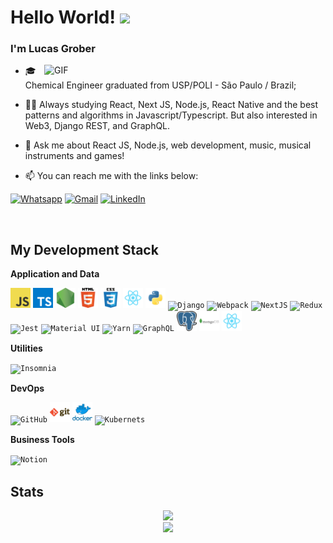 # Hello World! <img src="https://github.com/souvikguria98/souvikguria98/blob/master/Hi.gif" width="30">

### I'm Lucas Grober

<img align="right" alt="GIF" src="https://miro.medium.com/max/680/1*IRGHmiGsa16stedQvIaZfw.gif" width="450" style="margin-left: 8px"/>

- 🎓 Chemical Engineer graduated from USP/POLI - São Paulo / Brazil;

- :man_technologist: Always studying React, Next JS, Node.js, React Native and the best patterns and algorithms in Javascript/Typescript. But also interested in Web3, Django REST, and GraphQL.

- :speech_balloon: Ask me about React JS, Node.js, web development, music, musical instruments and games!

- :mailbox: You can reach me with the links below:

[![Whatsapp](https://img.shields.io/badge/-Whatsapp-25D366?style=for-the-badge&logo=whatsapp&logoColor=white)](https://wa.me/5511989513986)
[![Gmail](https://img.shields.io/badge/-GMAIL-D14836?style=for-the-badge&logo=gmail&logoColor=white)](mailto:grober39@gmail.com)
[![LinkedIn](https://img.shields.io/badge/-LINKEDIN-0077B5?style=for-the-badge&logo=linkedin&logoColor=white)](https://www.linkedin.com/in/lucas-grober/?locale=en_US)

<br/>

## My Development Stack

**Application and Data**

<code><img height="32" src="https://raw.githubusercontent.com/github/explore/80688e429a7d4ef2fca1e82350fe8e3517d3494d/topics/javascript/javascript.png" alt="Javascript"/></code>
<code><img height="32" src="https://raw.githubusercontent.com/github/explore/80688e429a7d4ef2fca1e82350fe8e3517d3494d/topics/typescript/typescript.png" alt="Typescript"/></code>
<code><img height="32" src="https://raw.githubusercontent.com/github/explore/80688e429a7d4ef2fca1e82350fe8e3517d3494d/topics/nodejs/nodejs.png" alt="Nodejs"/></code>
<code><img height="32" src="https://raw.githubusercontent.com/github/explore/80688e429a7d4ef2fca1e82350fe8e3517d3494d/topics/html/html.png" alt="HTML5"/></code>
<code><img height="32" src="https://raw.githubusercontent.com/github/explore/80688e429a7d4ef2fca1e82350fe8e3517d3494d/topics/css/css.png" alt="CSS"/></code>
<code><img height="32" src="https://raw.githubusercontent.com/github/explore/80688e429a7d4ef2fca1e82350fe8e3517d3494d/topics/react/react.png" alt="React"/></code>
<code><img height="32" src="https://raw.githubusercontent.com/github/explore/80688e429a7d4ef2fca1e82350fe8e3517d3494d/topics/python/python.png" alt="Python"/></code>
<code><img height="32" src="https://github.com/get-icon/geticon/raw/master/icons/django.svg" alt="Django"/></code>
<code><img height="32" src="https://github.com/get-icon/geticon/raw/master/icons/webpack.svg" alt="Webpack"/></code>
<code><img height="32" src="https://github.com/get-icon/geticon/raw/master/icons/nextjs-icon.svg" alt="NextJS"/></code>
<code><img height="32" src="https://github.com/get-icon/geticon/raw/master/icons/redux.svg" alt="Redux"/></code>
<code><img height="32" src="https://github.com/get-icon/geticon/raw/master/icons/jest.svg" alt="Jest"/></code>
<code><img height="32" src="https://github.com/get-icon/geticon/raw/master/icons/material-ui.svg" alt="Material UI"/></code>
<code><img height="32" src="https://github.com/get-icon/geticon/raw/master/icons/yarn.svg" alt="Yarn"/></code>
<code><img height="32" src="https://github.com/get-icon/geticon/raw/master/icons/graphql.svg" alt="GraphQL"/></code>
<code><img height="32" src="https://raw.githubusercontent.com/github/explore/80688e429a7d4ef2fca1e82350fe8e3517d3494d/topics/postgresql/postgresql.png" alt="PostegreSQL"/></code>
<code><img height="32" src="https://raw.githubusercontent.com/github/explore/80688e429a7d4ef2fca1e82350fe8e3517d3494d/topics/mongodb/mongodb.png" alt="MongoDB"/></code>
<code><img height="32" src="https://raw.githubusercontent.com/github/explore/80688e429a7d4ef2fca1e82350fe8e3517d3494d/topics/react-native/react-native.png" alt="React Native"/></code>

**Utilities**

<code><img height="32" src="https://dashboard.snapcraft.io/site_media/appmedia/2018/04/twitter-card-icon.png" alt="Insomnia"/></code>

**DevOps**

<code><img height="32" src="https://cdn3.iconfinder.com/data/icons/inficons/512/github.png" alt="GitHub"/></code>
<code><img height="32" src="https://raw.githubusercontent.com/github/explore/80688e429a7d4ef2fca1e82350fe8e3517d3494d/topics/git/git.png" alt="Git"/></code>
<code><img height="32" src="https://raw.githubusercontent.com/github/explore/80688e429a7d4ef2fca1e82350fe8e3517d3494d/topics/docker/docker.png" alt="Docker"/></code>
<code><img height="32" src="https://raw.githubusercontent.com/jmnote/z-icons/master/svg/kubernetes.svg" alt="Kubernets"/></code>

**Business Tools**

<code><img height="32" src="https://cdn.iconscout.com/icon/free/png-512/notion-1693557-1442598.png" alt="Notion"/></code>

## Stats

<p align="center">
  <a href="https://github.com/anuraghazra/github-readme-stats">
    <img src="https://github-readme-stats.vercel.app/api/top-langs/?username=lucasdrem&layout=compact&bg_color=0d1117&text_color=FFF&border_color=444"  height="165">
  </a>
  <br>
  <a href="https://github.com/anuraghazra/github-readme-stats">
    <img src="https://github-readme-stats.vercel.app/api/wakatime?username=lucasdrem&bg_color=0d1117&text_color=FFF&border_color=444@v3">
  </a>
</p>

<br/>
